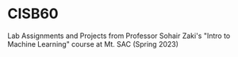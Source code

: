# CISB60
Lab Assignments and Projects from Professor Sohair Zaki's "Intro to Machine Learning" course at Mt. SAC (Spring 2023) 
